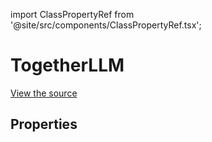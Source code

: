 import ClassPropertyRef from '@site/src/components/ClassPropertyRef.tsx';

# TogetherLLM



[View the source](https://github.com/continuedev/continue/tree/main/continuedev/src/continuedev/libs/llm/together.py)

## Properties

<ClassPropertyRef name='api_key' details='{"title": "Api Key", "type": "string"}' required={true}/><ClassPropertyRef name='title' details='{"title": "Title", "type": "string"}' required={false}/><ClassPropertyRef name='system_message' details='{"title": "System Message", "type": "string"}' required={false}/><ClassPropertyRef name='context_length' details='{"title": "Context Length", "default": 2048, "type": "integer"}' required={false}/><ClassPropertyRef name='unique_id' details='{"title": "Unique Id", "type": "string"}' required={false}/><ClassPropertyRef name='model' details='{"title": "Model", "default": "togethercomputer/RedPajama-INCITE-7B-Instruct", "type": "string"}' required={false}/><ClassPropertyRef name='timeout' details='{"title": "Timeout", "default": 300, "type": "integer"}' required={false}/><ClassPropertyRef name='prompt_templates' details='{"title": "Prompt Templates", "default": {"edit": "[INST] Consider the following code:\n```\n{{code_to_edit}}\n```\nEdit the code to perfectly satisfy the following user request:\n{{user_input}}\nOutput nothing except for the code. No code block, no English explanation, no start/end tags.\n[/INST]"}, "type": "object"}' required={false}/><ClassPropertyRef name='base_url' details='{"title": "Base Url", "default": "https://api.together.xyz", "type": "string"}' required={false}/><ClassPropertyRef name='verify_ssl' details='{"title": "Verify Ssl", "type": "boolean"}' required={false}/>